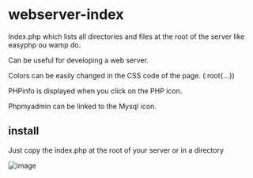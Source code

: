 # webserver-index
Index.php which lists all directories and files at the root of the server like easyphp ou wamp do.

Can be useful for developing a web server.

Colors can be easily changed in the CSS code of the page. (:root{...})

PHPinfo is displayed when you click on the PHP icon.

Phpmyadmin can be linked to the Mysql icon.

## install
Just copy the index.php at the root of your server or in a directory

![image](https://github.com/uprisingweb/webserver-index/assets/39047087/2cabca6d-2956-4e29-8184-62390c1b0ec2)

